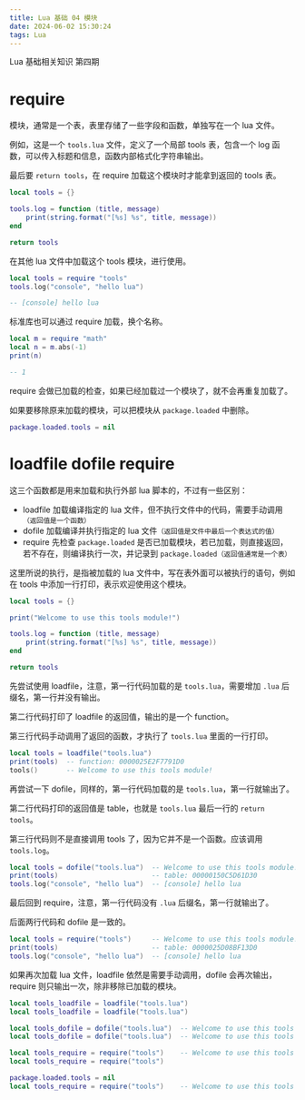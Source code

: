 ```yaml
---
title: Lua 基础 04 模块
date: 2024-06-02 15:30:24
tags: Lua
---
```


Lua 基础相关知识 第四期

<!--more-->

# require

模块，通常是一个表，表里存储了一些字段和函数，单独写在一个 lua 文件。

例如，这是一个 `tools.lua` 文件，定义了一个局部 tools 表，包含一个 log 函数，可以传入标题和信息，函数内部格式化字符串输出。

最后要 `return tools`，在 require 加载这个模块时才能拿到返回的 tools 表。

```lua
local tools = {}

tools.log = function (title, message)
    print(string.format("[%s] %s", title, message))
end

return tools
```

在其他 lua 文件中加载这个 tools 模块，进行使用。

```lua
local tools = require "tools"
tools.log("console", "hello lua")

-- [console] hello lua
```

标准库也可以通过 require 加载，换个名称。

```lua
local m = require "math"
local n = m.abs(-1)
print(n)

-- 1
```

require 会做已加载的检查，如果已经加载过一个模块了，就不会再重复加载了。

如果要移除原来加载的模块，可以把模块从 `package.loaded` 中删除。

```lua
package.loaded.tools = nil
```

# loadfile dofile require

这三个函数都是用来加载和执行外部 lua 脚本的，不过有一些区别：

- loadfile 加载编译指定的 lua 文件，但不执行文件中的代码，需要手动调用`（返回值是一个函数）`
- dofile 加载编译并执行指定的 lua 文件`（返回值是文件中最后一个表达式的值）`
- require 先检查 `package.loaded` 是否已加载模块，若已加载，则直接返回，若不存在，则编译执行一次，并记录到 `package.loaded（返回值通常是一个表）`

这里所说的执行，是指被加载的 lua 文件中，写在表外面可以被执行的语句，例如在 tools 中添加一行打印，表示欢迎使用这个模块。

```lua
local tools = {}

print("Welcome to use this tools module!")

tools.log = function (title, message)
    print(string.format("[%s] %s", title, message))
end

return tools
```

先尝试使用 loadfile，注意，第一行代码加载的是 `tools.lua`，需要增加 `.lua` 后缀名，第一行并没有输出。

第二行代码打印了 loadfile 的返回值，输出的是一个 function。

第三行代码手动调用了返回的函数，才执行了 `tools.lua` 里面的一行打印。

```lua
local tools = loadfile("tools.lua")
print(tools)  -- function: 0000025E2F7791D0
tools()       -- Welcome to use this tools module!
```

再尝试一下 dofile，同样的，第一行代码加载的是 `tools.lua`，第一行就输出了。

第二行代码打印的返回值是 table，也就是 `tools.lua` 最后一行的 `return tools`。

第三行代码则不是直接调用 tools 了，因为它并不是一个函数。应该调用 `tools.log`。

```lua
local tools = dofile("tools.lua")  -- Welcome to use this tools module!
print(tools)                       -- table: 00000150C5D61D30
tools.log("console", "hello lua")  -- [console] hello lua
```

最后回到 require，注意，第一行代码没有 `.lua` 后缀名，第一行就输出了。

后面两行代码和 dofile 是一致的。

```lua
local tools = require("tools")     -- Welcome to use this tools module!
print(tools)                       -- table: 0000025D08BF13D0
tools.log("console", "hello lua")  -- [console] hello lua
```

如果再次加载 lua 文件，loadfile 依然是需要手动调用，dofile 会再次输出，require 则只输出一次，除非移除已加载的模块。

```lua
local tools_loadfile = loadfile("tools.lua")
local tools_loadfile = loadfile("tools.lua")

local tools_dofile = dofile("tools.lua")  -- Welcome to use this tools module!
local tools_dofile = dofile("tools.lua")  -- Welcome to use this tools module!

local tools_require = require("tools")    -- Welcome to use this tools module!
local tools_require = require("tools")

package.loaded.tools = nil
local tools_require = require("tools")    -- Welcome to use this tools module!
```
